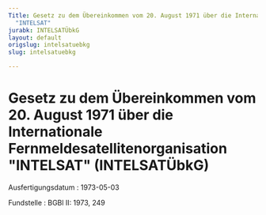 ```yaml
---
Title: Gesetz zu dem Übereinkommen vom 20. August 1971 über die Internationale Fernmeldesatellitenorganisation
  "INTELSAT"
jurabk: INTELSATÜbkG
layout: default
origslug: intelsatuebkg
slug: intelsatuebkg

---
```


# Gesetz zu dem Übereinkommen vom 20. August 1971 über die Internationale Fernmeldesatellitenorganisation "INTELSAT" (INTELSATÜbkG)

Ausfertigungsdatum
:   1973-05-03

Fundstelle
:   BGBl II: 1973, 249

